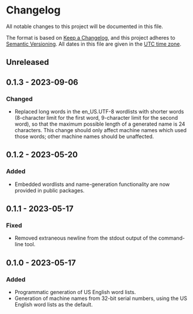 # Changelog

All notable changes to this project will be documented in this file.

The format is based on [Keep a Changelog](https://keepachangelog.com/en/1.0.0/),
and this project adheres to [Semantic Versioning](https://semver.org/spec/v2.0.0.html).
All dates in this file are given in the [UTC time zone](https://en.wikipedia.org/wiki/Coordinated_Universal_Time).

## Unreleased

## 0.1.3 - 2023-09-06

### Changed

- Replaced long words in the en_US.UTF-8 wordlists with shorter words (8-character limit for the first word, 9-character limit for the second word), so that the maximum possible length of a generated name is 24 characters. This change should only affect machine names which used those words; other machine names should be unaffected.

## 0.1.2 - 2023-05-20

### Added

- Embedded wordlists and name-generation functionality are now provided in public packages.

## 0.1.1 - 2023-05-17

### Fixed

- Removed extraneous newline from the stdout output of the command-line tool.

## 0.1.0 - 2023-05-17

### Added

- Programmatic generation of US English word lists.
- Generation of machine names from 32-bit serial numbers, using the US English word lists as the default.
